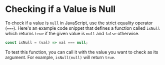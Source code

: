 # Checking if a Value is Null

To check if a value is `null` in JavaScript, use the strict equality operator (`===`). Here's an example code snippet that defines a function called `isNull` which returns `true` if the given value is `null` and `false` otherwise.

```js
const isNull = (val) => val === null;
```

To test this function, you can call it with the value you want to check as its argument. For example, `isNull(null)` will return `true`.
